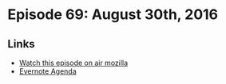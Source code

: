 # Episode 69: August 30th, 2016

## Links
* [Watch this episode on air mozilla](https://air.mozilla.org/the-joy-of-coding-episode-69/)
* [Evernote Agenda](https://www.evernote.com/l/AbIlvU2OXZBN1KmEsWvLoqMl6iGYaAxiRW8)
